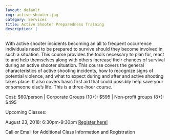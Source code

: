 ```yaml
---
layout: default
img: active-shooter.jpg
category: Services
title: Active Shooter Preparedness Training
description: |
---
```


With active shooter incidents becoming an all to frequent occurrence individuals need to be prepared to survive should they become involved in such a situation. This course provides the tools necessary to plan for, react to and help themselves along with others increase their chances of survival during an active shooter situation. This course covers the general characteristics of active shooting incidents, how to recognize signs of potential violence, and what to expect during and after and active shooting takes place.  It also covers basic first aid that could possibly help save your or someone else’s life.  This is a three-hour course.  

Cost: $60/person | Corporate Groups (10+): $595 | Non-profit groups (8+): $495

Upcoming Classes:

August 23, 2018: 6:30pm-9:30pm  <a href="https://goo.gl/forms/Wrse0F67t3VEefQI2" target="_blank">Register here! </a>


Call or Email for Additional Class Information and Registration
